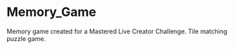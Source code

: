 # Memory_Game
 Memory game created for a Mastered Live Creator Challenge. Tile matching puzzle game.
